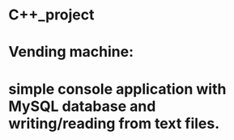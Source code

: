 # C++_project
# Vending machine:
# simple console application with MySQL database and writing/reading from text files.
